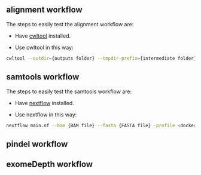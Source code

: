## alignment workflow

The steps to easily test the alignment workflow are:

- Have [cwltool](https://github.com/common-workflow-language/cwltool) installed.

- Use cwltool in this way:

```bash
cwltool --outdir={outputs folder} --tmpdir-prefix={intermediate folder} --tmp-outdir-prefix={intermediate folder} alignment/workflow.cwl alignment/workflow.yml
```

## samtools workflow

The steps to easily test the samtools workflow are:

- Have [nextflow](https://www.nextflow.io/) installed.

- Use nextflow in this way:

```bash
nextflow main.nf --bam {BAM file} --fasta {FASTA file} -profile <docker/singularity>
```

## pindel workflow


## exomeDepth workflow

